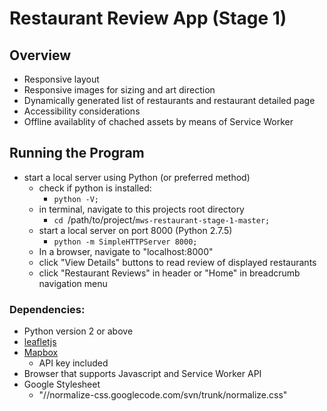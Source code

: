 # Restaurant Review App (Stage 1)

## Overview
  - Responsive layout
  - Responsive images for sizing and art direction
  - Dynamically generated list of restaurants and restaurant detailed page
  - Accessibility considerations
  - Offline availablity of chached assets by means of Service Worker

## Running the Program

  - start a local server using Python (or preferred method)
      - check if python is installed:
        - `python -V;`
      - in terminal, navigate to this projects root directory
        - `cd `/path/to/project/`mws-restaurant-stage-1-master;`
      - start a local server on port 8000 (Python 2.7.5)
        - `python -m SimpleHTTPServer 8000;`
      - In a browser, navigate to "localhost:8000"
    - click "View Details" buttons to read review of displayed restaurants
    - click "Restaurant Reviews" in header or "Home" in breadcrumb navigation menu

### Dependencies:

  - Python version 2 or above
  -  [leafletjs](https://leafletjs.com/)
  - [Mapbox](https://www.mapbox.com/) 
    - API key included 
  - Browser that supports Javascript and Service Worker API
  - Google Stylesheet
    - "//normalize-css.googlecode.com/svn/trunk/normalize.css"
